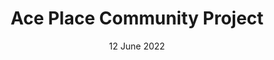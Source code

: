 ---
title: Ace Place Community Project
date: 12 June 2022
experience:
  companies: ["pt"]
  skills: ["teamwork","leadership","organisation","planning","communication"]
---